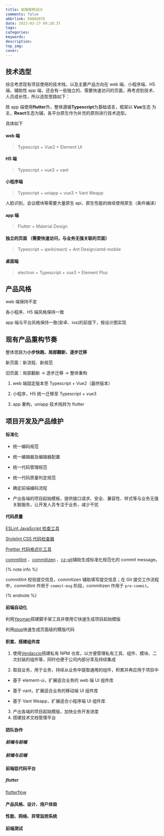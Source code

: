 ```yaml
---
title: 前端架构设计
comments: false
abbrlink: b868d876
date: 2023-03-27 09:28:37
tags:
categories:
keywords:
description:
top_img:
cover:
---
```


## 技术选型

综合考虑现有项目使用的技术栈，以及主要产品方向在 web 端、小程序端、H5 端、辅助性 app 端，还会有一些独立的、需要快速访问的页面，再考虑到技术、人员成长性，所以选型思路如下：

除 app 端使用**flutter**外，整体遵循**Typescript**为基础语言，框架以 **Vue**生态 为主，**React**生态为辅，各平台原生作为补充的原则进行技术选型。

具体如下

#### web 端

> Typescript + Vue2 + Element UI

#### H5 端

> Typescript + vue3 + vant

#### 小程序端

> Typescript + uniapp + vue3 + Vant Weapp

人脸识别，会议模块等需要大量原生 api、原生性能的继续使用原生（条件编译）

#### app 端

> Flutter + Material Design

#### 独立的页面 （需要快速访问，与业务无强关联的页面）

> Typescript + qwik(react) + Ant Design/antd-mobile

#### 桌面端

> electron + Typescript + vue3 + Element Plus

## 产品风格

web 端保持不变

各小程序、H5 端风格保持一致

app 端与平台风格保持一致(安卓、ios)的前提下，按设计图实现

## 现有产品重构节奏

整体思路为**小步快跑、局部翻新、逐步迁移**

新页面：新流程、新规范

旧页面：局部翻新 -> 逐步迁移 -> 整体重构

1. web 端固定版本至 Typescript + Vue2（最终版本）

2. 小程序，H5 统一迁移至 Typescript + vue3

3. app 重构，uniapp 技术栈转为 flutter

## 项目开发及产品维护

#### 标准化

- 统一编码规范
- 统一编辑器及编辑器配置
- 统一代码管理规范
- 统一代码质量判定规范
- 确定前端编码流程

- 产出各端的项目起始模板，提供接口请求、安全、兼容性、样式等与业务无强关联服务，让开发人员专注于业务，减少干扰

#### 代码质量

[ESLint JavaScript 检查工具](https://eslint.org/)

[Stylelint CSS 代码检查器](https://stylelint.io/)

[Prettier 代码格式化工具](https://www.prettier.cn/)

[commitlint](https://commitlint.js.org/#/) 、[commitizen](http://commitizen.github.io/cz-cli/) 、[cz-git](https://cz-git.qbb.sh/zh/)辅助生成标准化规范化的 commit message。

{% note info %}

commitlint 校验提交信息，commitizen 辅助填写提交信息；在 Git 提交工作流程中，commitlint 作用于 `commit-msg` 阶段，commitizen 作用于 `pre-commit`。

{% endnote %}

#### 前端自动化

利用[Yeoman](https://yeoman.io/)搭建脚手架工具并使用它快速生成项目起始模版

利用[plop](https://plopjs.com/)快速生成页面级的模版代码

#### 积累、搭建组件库

1. 使用[Verdaccio](https://verdaccio.org/zh-cn/)搭建私有 NPM 仓库，以方便管理私有工具、组件、模块、二次封装的组件等，同时也便于公司内部分享及持续集成

2. 取自业务，用于业务，持续从业务中提取通用的组件，积累并再应用于项目中

- 基于 element-ui，扩展适合业务的 web 端 UI 组件库

- 基于 vant，扩展适合业务的移动端 UI 组件库

- 基于 Vant Weapp，扩展适合小程序端 UI 组件库

3. 产出各端的项目起始模版，加快业务开发进度
4. 搭建技术文档管理平台

#### 团队协作

##### 前端与前端

##### 前端与后端

#### 前端低代码平台

##### flutter

[flutterflow](https://flutterflow.io/)

#### 产品风格、设计、用户体验

#### 性能、网络、异常监控系统

#### 前端测试
